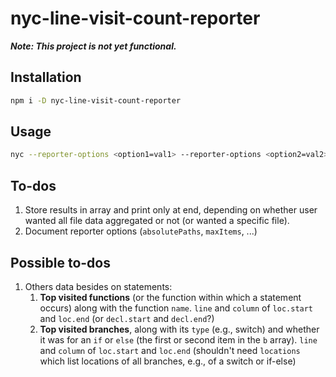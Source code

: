 # nyc-line-visit-count-reporter

***Note: This project is not yet functional.***

## Installation

```sh
npm i -D nyc-line-visit-count-reporter
```

## Usage

```sh
nyc --reporter-options <option1=val1> --reporter-options <option2=val2> --reporter nyc-line-visit-count-reporter npm run mocha
```

## To-dos

1. Store results in array and print only at end, depending on whether user
    wanted all file data aggregated or not (or wanted a specific file).
1. Document reporter options (`absolutePaths`, `maxItems`, ...)

## Possible to-dos

1. Others data besides on statements:
    1. **Top visited functions** (or the function within which a
        statement occurs) along with the function `name`. `line` and `column`
        of `loc.start` and `loc.end` (or `decl.start` and `decl.end`?)
    1. **Top visited branches**, along with its `type` (e.g., switch) and
        whether it was for an `if` or `else` (the first or second item in
        the `b` array). `line` and `column` of `loc.start` and `loc.end`
        (shouldn't need `locations` which list locations of all branches,
        e.g., of a switch or if-else)
